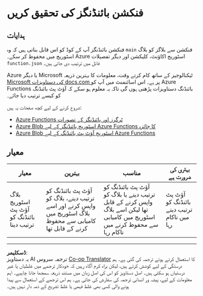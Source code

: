 <!--
CO_OP_TRANSLATOR_METADATA:
{
  "original_hash": "b2e0a965723082b068f735aec0faf3f6",
  "translation_date": "2025-08-27T01:03:18+00:00",
  "source_file": "3-transport/lessons/2-store-location-data/assignment.md",
  "language_code": "ur"
}
-->
# فنکشن بائنڈنگز کی تحقیق کریں

## ہدایات

فنکشن بائنڈنگز آپ کے کوڈ کو اس قابل بناتی ہیں کہ وہ `main` فنکشن سے بلاگز کو بلاگ اسٹوریج میں محفوظ کر سکے۔ Azure اسٹوریج اکاؤنٹ، کلیکشن اور دیگر تفصیلات `function.json` فائل میں ترتیب دی جاتی ہیں۔

Azure یا دیگر Microsoft ٹیکنالوجیز کے ساتھ کام کرتے وقت، معلومات کا بہترین ذریعہ [Microsoft کی دستاویزات docs.com پر](https://docs.microsoft.com/?WT.mc_id=academic-17441-jabenn) ہے۔ اس اسائنمنٹ میں آپ کو Azure Functions بائنڈنگ دستاویزات پڑھنی ہوں گی تاکہ یہ معلوم ہو سکے کہ آؤٹ پٹ بائنڈنگ کو کیسے ترتیب دیا جائے۔

شروع کرنے کے لیے کچھ صفحات یہ ہیں:

* [Azure Functions ٹرگرز اور بائنڈنگز کے تصورات](https://docs.microsoft.com/azure/azure-functions/functions-triggers-bindings?WT.mc_id=academic-17441-jabenn&tabs=python)
* [Azure Blob اسٹوریج بائنڈنگز کے لیے Azure Functions کا جائزہ](https://docs.microsoft.com/azure/azure-functions/functions-bindings-storage-blob?WT.mc_id=academic-17441-jabenn)
* [Azure Blob اسٹوریج آؤٹ پٹ بائنڈنگ کے لیے Azure Functions](https://docs.microsoft.com/azure/azure-functions/functions-bindings-storage-blob-output?WT.mc_id=academic-17441-jabenn&tabs=python)

## معیار

| معیار | بہترین | مناسب | بہتری کی ضرورت ہے |
| ------ | ------- | ------ | ---------------- |
| بلاگ اسٹوریج آؤٹ پٹ بائنڈنگ کو ترتیب دینا | آؤٹ پٹ بائنڈنگ کو ترتیب دینے، بلاگ کو واپس کرنے اور اسے بلاگ اسٹوریج میں کامیابی سے محفوظ کرنے کے قابل تھا | آؤٹ پٹ بائنڈنگ کو ترتیب دینے یا بلاگ کو واپس کرنے کے قابل تھا لیکن اسے بلاگ اسٹوریج میں کامیابی سے محفوظ کرنے میں ناکام رہا | آؤٹ پٹ بائنڈنگ کو ترتیب دینے میں ناکام رہا |

---

**ڈسکلیمر**:  
یہ دستاویز AI ترجمہ سروس [Co-op Translator](https://github.com/Azure/co-op-translator) کا استعمال کرتے ہوئے ترجمہ کی گئی ہے۔ ہم درستگی کے لیے کوشش کرتے ہیں، لیکن براہ کرم آگاہ رہیں کہ خودکار ترجمے میں غلطیاں یا غیر درستیاں ہو سکتی ہیں۔ اصل دستاویز کو اس کی اصل زبان میں مستند ذریعہ سمجھا جانا چاہیے۔ اہم معلومات کے لیے، پیشہ ور انسانی ترجمہ کی سفارش کی جاتی ہے۔ ہم اس ترجمے کے استعمال سے پیدا ہونے والی کسی بھی غلط فہمی یا غلط تشریح کے ذمہ دار نہیں ہیں۔